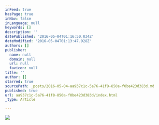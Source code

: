 ```yaml
---
inFeed: true
hasPage: true
inNav: false
inLanguage: null
keywords: []
description: ''
datePublished: '2016-05-04T01:16:50.034Z'
dateModified: '2016-05-04T01:13:47.928Z'
authors: []
publisher:
  name: null
  domain: null
  url: null
  favicon: null
title: ''
author: []
starred: true
sourcePath: _posts/2016-05-04-aa937c1c-5a76-41f8-850a-f0be423d383d.md
published: true
url: aa937c1c-5a76-41f8-850a-f0be423d383d/index.html
_type: Article

---
```

![](https://the-grid-user-content.s3-us-west-2.amazonaws.com/10dd895f-6908-421e-a6f1-bef7ac3b9ecd.jpg)